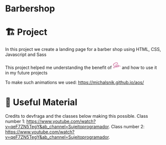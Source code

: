 # Barbershop
# 🏗️ Project
In this project we create a landing page for a barber shop using HTML, CSS, Javascript and Sass

This project helped me understanding the benefit of <img src="https://raw.githubusercontent.com/devicons/devicon/master/icons/sass/sass-original.svg" alt="sass" width="25" height="25"/> and how to use it in my future projects

To make such animations we used: 
https://michalsnik.github.io/aos/

# 🧰 Useful Material 
Credits to devfraga and the classes below making this possible. 
Class number 1:
https://www.youtube.com/watch?v=qeF7ZN5TegY&ab_channel=Sujeitoprogramador.
Class number 2:
https://www.youtube.com/watch?v=qeF7ZN5TegY&ab_channel=Sujeitoprogramador.
